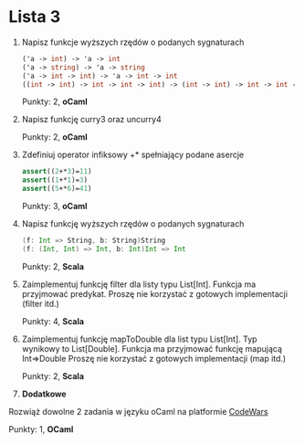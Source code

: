 Lista 3
==========


1. Napisz funkcje wyższych rzędów o podanych sygnaturach
   
   ```ocaml
   ('a -> int) -> 'a -> int
   ('a -> string) -> 'a -> string
   ('a -> int -> int) -> 'a -> int -> int
   ((int -> int) -> int -> int -> int) -> (int -> int) -> int -> int -> int
   ```

   Punkty: 2, **oCaml**

2. Napisz funkcję curry3 oraz uncurry4


   Punkty: 2, **oCaml**

3. Zdefiniuj operator infiksowy +* spełniający podane asercje


   ```ocaml
   assert((2+*3)=11)
   assert((1+*1)=3)
   assert((5+*6)=41)
   ```

   Punkty: 3, **oCaml**

4. Napisz funkcję wyższych rzędów o podanych sygnaturach

   ```scala
   (f: Int => String, b: String)String
   (f: (Int, Int) => Int, b: Int)Int => Int
   ```

   Punkty: 2, **Scala**

 
5. Zaimplementuj funkcję filter dla listy typu List[Int]. Funkcja ma przyjmować predykat.  Proszę nie korzystać z gotowych implementacji (filter itd.)


   Punkty: 4, **Scala**



6. Zaimplementuj funkcję mapToDouble dla list typu List[Int]. Typ wynikowy to List[Double]. Funkcja ma przyjmować funkcję mapującą Int=>Double  Proszę nie korzystać z gotowych implementacji (map itd.)


   Punkty: 2, **Scala**


7.  **Dodatkowe**

   Rozwiąż dowolne 2 zadania w języku oCaml na platformie [CodeWars](https://www.codewars.com)

   Punkty: 1, **OCaml**

